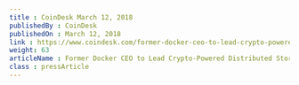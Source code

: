 ```yaml
---
title : CoinDesk March 12, 2018
publishedBy : CoinDesk
publishedOn : March 12, 2018
link : https://www.coindesk.com/former-docker-ceo-to-lead-crypto-powered-distributed-storage-startup
weight: 63
articleName : Former Docker CEO to Lead Crypto-Powered Distributed Storage Startup
class : pressArticle
---
```

